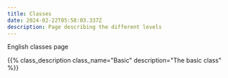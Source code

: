 ```yaml
---
title: Classes
date: 2024-02-22T05:58:03.337Z
description: Page describing the different levels
---
```


English classes page

{{% class_description class_name="Basic" description="The basic class" %}}